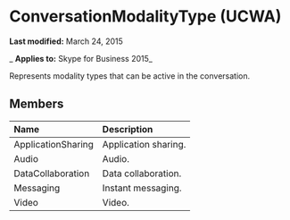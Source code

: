 
# ConversationModalityType (UCWA)

 **Last modified:** March 24, 2015

 _ **Applies to:** Skype for Business 2015_

Represents modality types that can be active in the conversation.


## Members





|**Name**|**Description**|
|:-----|:-----|
|ApplicationSharing|Application sharing.|
|Audio|Audio.|
|DataCollaboration|Data collaboration.|
|Messaging|Instant messaging.|
|Video|Video.|
